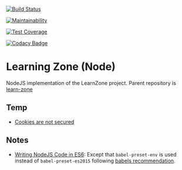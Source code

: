 [![Build Status](https://travis-ci.com/Al-un/learn-zone-nodejs.svg?branch=master)](https://travis-ci.com/Al-un/learn-zone-nodejs)

[![Maintainability](https://api.codeclimate.com/v1/badges/b417fe74ebe4a8870cc8/maintainability)](https://codeclimate.com/github/Al-un/learn-zone-nodejs/maintainability)

[![Test Coverage](https://api.codeclimate.com/v1/badges/b417fe74ebe4a8870cc8/test_coverage)](https://codeclimate.com/github/Al-un/learn-zone-nodejs/test_coverage)

[![Codacy Badge](https://api.codacy.com/project/badge/Grade/897314a8cb0843b3a99c0ba781f89d03)](https://www.codacy.com/app/alun.sng/learn-zone-nodejs?utm_source=github.com&utm_medium=referral&utm_content=Al-un/learn-zone-nodejs&utm_campaign=Badge_Grade)

# Learning Zone (Node)

NodeJS implementation of the LearnZone project. Parent repository is [learn-zone](https://github.com/Al-un/learn-zone)

## Temp

-   [Cookies are not secured](https://github.com/Al-un/learn-zone-nodejs/issues/3)

## Notes

-   [Writing NodeJS Code in ES6](https://www.codementor.io/iykyvic/writing-your-nodejs-apps-using-es6-6dh0edw2o):
    Except that `babel-preset-env` is used instead of `babel-preset-es2015` following
    [babels recommendation](https://babeljs.io/docs/en/env/).
